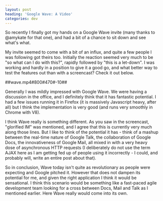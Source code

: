 ```yaml
---
layout: post
heading: 'Google Wave: A Video'
categories: dev
---
```


So recently I finally got my hands on a Google Wave invite (many thanks to @amykate for that one), and had a bit of a chance to sit down and see what's what.

My invite seemed to come with a bit of an influx, and quite a few people I was following got theirs too. Initially the reaction seemed very much to be "so what can I do with this?", rapidly followed by "this is a let-down". I was working and hardly in a position to give it a good go, and what better way to test the features out than with a screencast? Check it out below.

##wave.mp4#800#470#-10##

Generally I was mildly impressed with Google Wave. We were having a discussion in the office, and I definitely think that it has fantastic potential. I had a few issues running it in Firefox (it is massively Javascript heavy, after all) but I think the implementation is very good (and runs very smoothly in Chrome with V8).

I think Wave really is something different. As you saw in the screencast, "glorified IM" was mentioned, and I agree that this is currently very much along those lines. But I like to think of the potential it has - think of a mashup between the real-time nature of Google Talk, the collaboration of Google Docs, the innovativeness of Google Mail, all mixed in with a very heavy dose of asynchronous HTTP requests (I deliberately do not use the term AJAX here as I am getting fed up of people using it incorrectly - I could, and probably will, write an entire post about that).

So in conclusion, Wave today isn't quite as revolutionary as people were expecting and Google pitched it. However that does not dampen its potential for me, and given the right application I think it would be sensational. I think this scenario would be something like a fast-paced agile development team looking for a cross between Docs, Mail and Talk as I mentioned earlier. Here Wave really would come into its own.